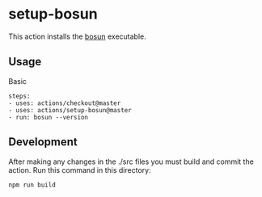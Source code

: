 # setup-bosun

This action installs the [bosun](https://github.com/naveego/bosun) executable.
 
## Usage

Basic

```
steps:
- uses: actions/checkout@master
- uses: actions/setup-bosun@master
- run: bosun --version
```

## Development

After making any changes in the ./src files you must build and commit the action. Run this command in this directory:

```
npm run build
```

